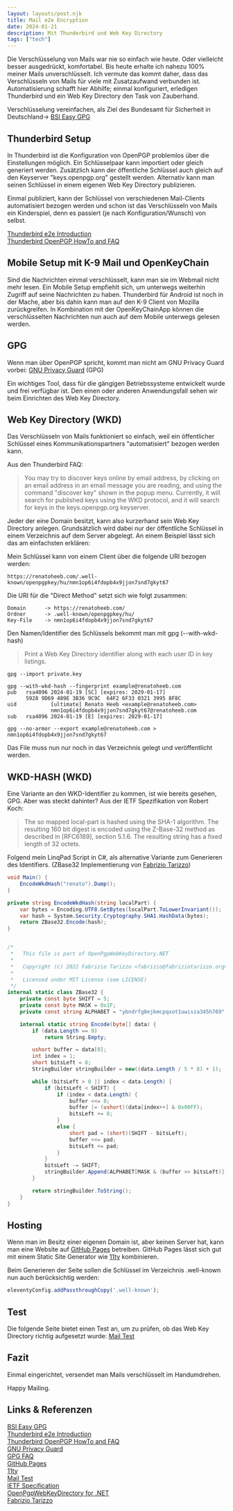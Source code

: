 ```yaml
---
layout: layouts/post.njk
title: Mail e2e Encryption
date: 2024-01-21
description: Mit Thunderbird und Web Key Directory
tags: ["tech"]
---  
```


Die Verschlüsselung von Mails war nie so einfach wie heute. Oder vielleicht besser ausgedrückt, komfortabel.
Bis heute erhalte ich nahezu 100% meiner Mails unverschlüsselt. Ich vermute das kommt daher, dass das Verschlüsseln von Mails für viele mit Zusatzaufwand verbunden ist.
Automatisierung schafft hier Abhilfe; einmal konfiguriert, erledigen Thunderbird und ein Web Key Directory den Task von Zauberhand.

Verschlüsselung vereinfachen, als Ziel des Bundesamt für Sicherheit in Deutschland-> [BSI Easy GPG]

## Thunderbird Setup
In Thunderbird ist die Konfiguration von OpenPGP problemlos über die Einstellungen möglich.
Ein Schlüsselpaar kann importiert oder gleich generiert werden.
Zusätzlich kann der öffentliche Schlüssel auch gleich auf den Keyserver "keys.openpgp.org" gestellt werden.
Alternativ kann man seinen Schlüssel in einem eigenen Web Key Directory publizieren.

Einmal publiziert, kann der Schlüssel von verschiedenen Mail-Clients automatisiert bezogen werden und schon ist das Verschlüsseln von Mails ein Kinderspiel, denn es passiert (je nach Konfiguration/Wunsch) von selbst.

[Thunderbird e2e Introduction]  
[Thunderbird OpenPGP HowTo and FAQ]  


## Mobile Setup mit K-9 Mail und OpenKeyChain
Sind die Nachrichten einmal verschlüsselt, kann man sie im Webmail nicht mehr lesen. 
Ein Mobile Setup empfiehlt sich, um unterwegs weiterhin Zugriff auf seine Nachrichten zu haben.
Thunderbird für Android ist noch in der Mache, aber bis dahin kann man auf den K-9 Client von Mozilla zurückgreifen. In Kombination mit der OpenKeyChainApp können die verschlüsselten Nachrichten nun auch auf dem Mobile unterwegs gelesen werden.

## GPG
Wenn man über OpenPGP spricht, kommt man nicht am GNU Privacy Guard vorbei:
[GNU Privacy Guard] (GPG)


Ein wichtiges Tool, dass für die gängigen Betriebssysteme entwickelt wurde und frei verfügbar ist.
Den einen oder anderen Anwendungsfall sehen wir beim Einrichten des Web Key Directory.

## Web Key Directory (WKD)
Das Verschlüsseln von Mails funktioniert so einfach, weil ein öffentlicher Schlüssel eines Kommunikationspartners "automatisiert" bezogen werden kann.

Aus den Thunderbird FAQ:
>You may try to discover keys online by email address, by clicking on an email address in an email message you are reading, and using the command "discover key" shown in the popup menu. Currently, it will search for published keys using the WKD protocol, and it will search for keys in the keys.openpgp.org keyserver.

Jeder der eine Domain besitzt, kann also kurzerhand sein Web Key Directory anlegen.
Grundsätzlich wird dabei nur der öffentliche Schlüssel in einem Verzeichnis auf dem Server abgelegt.
An einem Beispiel lässt sich das am einfachsten erklären:

Mein Schlüssel kann von einem Client über die folgende URI bezogen werden:
```
https://renatoheeb.com/.well-known/openpgpkey/hu/nmn1op6i4fdopb4x9jjon7snd7gkyt67
```

Die URI für die "Direct Method" setzt sich wie folgt zusammen:
```
Domain      -> https://renatoheeb.com/
Ordner      -> .well-known/openpgpkey/hu/
Key-File    -> nmn1op6i4fdopb4x9jjon7snd7gkyt67
```
Den Namen/Identifier des Schlüssels bekommt man mit gpg (--with-wkd-hash)
>Print a Web Key Directory identifier along with each user ID in key listings.


```console
gpg --import private.key

gpg --with-wkd-hash --fingerprint example@renatoheeb.com
pub   rsa4096 2024-01-19 [SC] [expires: 2029-01-17]
      5928 9D69 489E 3B36 9C9C  64F2 6F33 0321 3995 8F8C
uid           [ultimate] Renato Heeb <example@renatoheeb.com>
              nmn1op6i4fdopb4x9jjon7snd7gkyt67@renatoheeb.com
sub   rsa4096 2024-01-19 [E] [expires: 2029-01-17]

gpg --no-armor --export example@renatoheeb.com > nmn1op6i4fdopb4x9jjon7snd7gkyt67

```

Das File muss nun nur noch in das Verzeichnis gelegt und veröffentlicht werden.


## WKD-HASH (WKD)
<!-- <script src="https://gist.github.com/heebinho/1810066a83688e6cf21d2aa5cd3d16fc.js"></script> -->
Eine Variante an den WKD-Identifier zu kommen, ist wie bereits gesehen, GPG.
Aber was steckt dahinter? Aus der IETF Spezifikation von Robert Koch:

>  The so mapped local-part is hashed using the SHA-1 algorithm.  The
   resulting 160 bit digest is encoded using the Z-Base-32 method as
   described in [RFC6189], section 5.1.6.  The resulting string has a
   fixed length of 32 octets.

Folgend mein LinqPad Script in C#, als alternative Variante zum Generieren des Identifiers.
(ZBase32 Implementierung von [Fabrizio Tarizzo])

```csharp
void Main() {
    EncodeWkdHash("renato").Dump();
}

private string EncodeWkdHash(string localPart) {
    var bytes = Encoding.UTF8.GetBytes(localPart.ToLowerInvariant());
    var hash = System.Security.Cryptography.SHA1.HashData(bytes);
    return ZBase32.Encode(hash);
}


/*
 *   This file is part of OpenPgpWebKeyDirectory.NET
 *   
 *   Copyright (c) 2022 Fabrizio Tarizzo <fabrizio@fabriziotarizzo.org>
 *   
 *   Licensed under MIT License (see LICENSE)
 */
internal static class ZBase32 {
    private const byte SHIFT = 5;
    private const byte MASK = 0x1F;
    private const string ALPHABET = "ybndrfg8ejkmcpqxot1uwisza345h769";

    internal static string Encode(byte[] data) {
        if (data.Length == 0)
            return String.Empty;

        ushort buffer = data[0];
        int index = 1;
        short bitsLeft = 8;
        StringBuilder stringBuilder = new((data.Length / 5 * 8) + 1);

        while (bitsLeft > 0 || index < data.Length) {
            if (bitsLeft < SHIFT) {
                if (index < data.Length) {
                    buffer <<= 8;
                    buffer |= (ushort)(data[index++] & 0x00FF);
                    bitsLeft += 8;
                }
                else {
                    short pad = (short)(SHIFT - bitsLeft);
                    buffer <<= pad;
                    bitsLeft += pad;
                }
            }
            bitsLeft -= SHIFT;
            stringBuilder.Append(ALPHABET[MASK & (buffer >> bitsLeft)]);
        }

        return stringBuilder.ToString();
    }
}

```


## Hosting
Wenn man im Besitz einer eigenen Domain ist, aber keinen Server hat, kann man eine Website auf [GitHub Pages] betreiben.
GitHub Pages lässt sich gut mit einem Static Site Generator wie [11ty] kombinieren.  

Beim Generieren der Seite sollen die Schlüssel im Verzeichnis .well-known nun auch berücksichtig werden:
```js
eleventyConfig.addPassthroughCopy('.well-known');
```



## Test
Die folgende Seite bietet einen Test an, um zu prüfen, ob das Web Key Directory richtig aufgesetzt wurde:
[Mail Test]



## Fazit
Einmal eingerichtet, versendet man Mails verschlüsselt im Handumdrehen. 


Happy Mailing.



## Links & Referenzen  
[BSI Easy GPG]  
[Thunderbird e2e Introduction]  
[Thunderbird OpenPGP HowTo and FAQ]  
[GNU Privacy Guard]  
[GPG FAQ]  
[GitHub Pages]  
[11ty]  
[Mail Test]  
[IETF Specification]  
[OpenPgpWebKeyDirectory for .NET]  
[Fabrizio Tarizzo]  




[Thunderbird e2e Introduction]: https://support.mozilla.org/en-US/kb/introduction-to-e2e-encryption  
[Thunderbird OpenPGP HowTo and FAQ]: https://support.mozilla.org/en-US/kb/openpgp-thunderbird-howto-and-faq  
[BSI Easy GPG]: https://www.bsi.bund.de/DE/Themen/Unternehmen-und-Organisationen/Informationen-und-Empfehlungen/Freie-Software/E-Mail-Verschluesselung/EasyGPG/easygpg.html
[GNU Privacy Guard]:https://www.gnupg.org/index.html  
[GPG FAQ]: https://gnupg.org/faq/gnupg-faq.html  
[GitHub Pages]: https://pages.github.com/
[11ty]: https://www.11ty.dev/  
[Mail Test]: https://metacode.biz/openpgp/web-key-directory  
[IETF Specification]: https://datatracker.ietf.org/doc/draft-koch-openpgp-webkey-service/ 
[OpenPgpWebKeyDirectory for .NET]: https://github.com/roughconsensusandrunningcode/wkd-dotnet  
[Fabrizio Tarizzo]: https://www.fabriziotarizzo.org/ 







